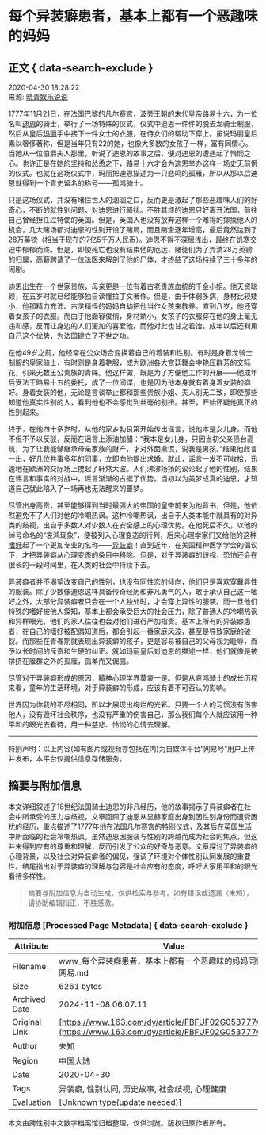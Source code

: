 # 每个异装癖患者，基本上都有一个恶趣味的妈妈

## 正文 { data-search-exclude }


2020-04-30 18:28:22  
来源: [晓青娱乐说说](https://www.163.com/dy/media/T1551091348587.html)

1777年11月21日，在法国巴黎的凡尔赛宫，波旁王朝的末代皇帝路易十六，为一位名叫[迪恩](https://ent.163.com/keywords/8/e/8fea6069/1.html)的骑士，举行了一场特殊的仪式，仪式中迪恩一件件的脱去龙骑士制服，然后从皇后[玛丽](https://ent.163.com/keywords/7/9/739b4e3d/1.html)手中接下一件女士的衣服，在侍女们的帮助下穿上。虽说玛丽皇后素以奢侈著称，但是当年只有22的她，也像大多数的女孩子一样，富有同情心。当她从一位伯爵夫人那里，听说了迪恩的故事之后，便对迪恩的遭遇起了怜悯之心。也许正是在她的坚持和怂恿之下，路易十六才会为迪恩举办这样一场史无前例的仪式。也就在这场仪式中，玛丽把迪恩描述为一只悲鸣的孤雁，所以从那以后迪恩就得到一个青史留名的称号——孤鸿骑士。

只是这场仪式，并没有堵住世人的汹汹之口，反而更是激起了那些恶趣味人们的好奇心，不断的就性别问题，对迪恩进行骚扰。不胜其烦的迪恩只好离开法国，前往自己曾经担任过特使的英国。但是，英国人也没有放弃这样一个难得的揶揄他人的机会，几大赌场都对迪恩的性别开设了赌局，而且赌金逐年增高，最后竟然达到了28万英镑（相当于现在的7亿5千万人民币）。迪恩不得不深居浅出，最终在饥寒交迫中郁郁而终。但是，即使死亡也没有结束他的厄运，赌徒们为了弄清28万英镑的归属，高薪聘请了一位法医来解剖了他的尸体，才终结了这场持续了三十多年的闹剧。

迪恩出生在一个世家贵族，母亲更是一位有着古老贵族血统的千金小姐。他天资聪颖，在五岁时就已经能够独自读懂拉丁文著作。但是，由于体弱多病，身材比较矮小，他那精力充沛、古灵精怪的妈妈自幼把他当作女孩来教养。直到八岁，他还穿着女孩子的衣服。而由于他面容俊俏，身材娇小，女孩子的衣服穿在他的身上毫无违和感，反而让身边的人们更加的喜爱他。而他对此也甘之若饴，成年以后还利用自己这个优势，为法国建立了不世之功。

在他49岁之前，他经常在公众场合变换着自己的着装和性别。有时是身着龙骑士制服的皇家骑士，有时则是身着艳服，成为欧洲各大宫廷舞会中艳压群芳的交际花，引来无数王公贵族的青睐。他这样做，既是为了方便他工作的开展——他成年后受法王路易十五的委托，成了一位间谍，也是因为他本身就有着身着女装的癖好。身着女装的他，无论是言谈举止都和那些贵族小姐、夫人别无二致，即使那些知道他真实性别的人，看到他也不会感觉到丝毫的别扭。甚至，开始怀疑他真正的性别起来。

终于，在他四十多岁时，从他的家乡勃艮第开始传出谣言，说他本是女儿身。而他不但不予以反驳，反而在谣言上添油加醋：“我本是女儿身，只因当初父亲债台高筑，为了让我能够继承母亲家族的财产，才对外面撒谎，说我是男孩。”结果他此言一出，好几位共事多年的同事，立即向他提出求婚。就此，谣言一发不可收拾，迅速地在欧洲的交际场上搅起了轩然大波。人们沸沸扬扬的议论起了他的性别，结果在谣言和事实的对战中，谣言渐渐的占据了优势。当初以为美梦成真的迪恩，才知道自己就此陷入了一场再也无法醒来的噩梦。

尽管出身高贵，甚至能够得到当时最强大的帝国的皇帝前来为他背书，但是，他依然避免不了人们对他的冷嘲热讽。这种冷嘲热讽，出自于人类本能中就具有的对异类的歧视，出自于多数人对少数人在安全感上的心理优势。在他死后不久，以他的绰号命名的“哀鸿现象”，便被列入心理变态的行列，后来心理学家们又给他的这种[嗜好](https://ent.163.com/keywords/5/d/55dc597d/1.html)起了一个更加专业的名称——[异装癖](https://ent.163.com/keywords/5/0/5f0288c57656/1.html)！直到近年，在美国精神医学学会的倡议下，才把异装癖从心理变态的条目中移除。但是，对于异装癖的歧视，恐怕还会在很长的一段时间里，在人类的社会中持续下去。

异装癖者并不渴望改变自己的性别，也没有[同性恋](https://ent.163.com/keywords/5/0/540c6027604b/1.html)的倾向，他们只是喜欢穿戴异性的服装。除了少数像迪恩这样具备传奇经历和非凡勇气的人，敢于承认自己这一嗜好之外，大部分异装癖者只会在一个人独处时，才会穿上异性的服装。而一旦他们特殊的嗜好被他人探知，基本上都会承受巨大的社会压力，除了普通人的冷嘲热讽和异样眼光，他们的家人往往也会对他们进行严加指责。基本上所有的异装癖患者，在自己的嗜好被配偶知道后，都会引起一番家庭风波，甚至是导致家庭的破裂。而那些在青春期就表现出异装癖的孩子，更是容易被自己的父母视为耻辱，而予以长时间的斥责和生硬的纠正。就如玛丽皇后对迪恩的描述一样，他们就像是被排挤在雁群之外的孤雁，孤单而又倔强。

尽管对于异装癖形成的原因，精神心理学界莫衷一是。但是从哀鸿骑士的成长历程来看，童年的生活环境，对于异装癖的形成，应该有着不可否认的影响。

世界因为你我的不尽相同，所以才展现出绚烂的光彩。只要一个人的习惯没有伤害他人，没有毁坏社会秩序，也没有严重的伤害自己，那么我们每个人就应该用一种平和的眼光去看待，用一种慈悲、怜悯的心情去理解。

---

特别声明：以上内容(如有图片或视频亦包括在内)为自媒体平台“网易号”用户上传并发布，本平台仅提供信息存储服务。
<!-- tcd_original_link https://www.163.com/dy/article/FBFUF02G053777O9.html -->
## 摘要与附加信息

<!-- tcd_abstract -->
本文详细叙述了18世纪法国骑士迪恩的非凡经历，他的故事揭示了异装癖者在社会中所承受的压力与歧视。文章回顾了迪恩从显赫家庭出身到因性别身份而遭受困扰的经历，重点描述了1777年他在法国凡尔赛宫的特别仪式，及其后在英国生活中所面临的社会冷嘲热讽。虽然迪恩因服装与性别的跨越而成为社会的焦点，但这并未得到应有的尊重和理解，反而引发了公众的好奇与恶意。文章探讨了异装癖的心理背景，以及社会对异装癖者的偏见，强调了环境对个体性别认同发展的重要性。结尾指出对于异装癖的理解与包容是社会应有的态度，呼吁大家用平和的眼光看待多样性。
<!-- tcd_abstract_end -->

> 摘要与附加信息为自动生成，仅供检索与参考。如有错误或遗漏（未知），请协助编辑指正，不胜感激。

### 附加信息 [Processed Page Metadata] { data-search-exclude }

| Attribute       | Value                                  |
|-----------------|----------------------------------------|
| Filename        | www_每个异装癖患者，基本上都有一个恶趣味的妈妈同性恋_-_网易.md                             |
| Size            | 6261 bytes                           |
| Archived Date   | 2024-11-08 06:07:11                             |
| Original Link   | [https://www.163.com/dy/article/FBFUF02G053777O9.html](https://www.163.com/dy/article/FBFUF02G053777O9.html)                       |
| Author          | 未知                               |
| Region          | 中国大陆                               |
| Date            | 2020-04-30                                 |
| Tags            | 异装癖, 性别认同, 历史故事, 社会歧视, 心理健康                                 |
| Evaluation            | [Unknown type(update needed)]                                 |
<!-- tcd_table_end -->

本文由跨性别中文数字档案馆归档整理，仅供浏览。版权归原作者所有。
